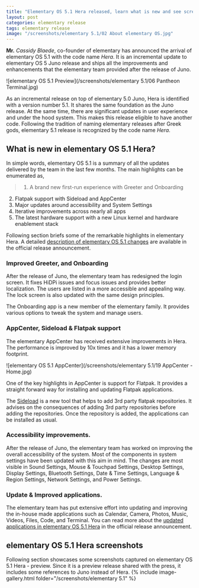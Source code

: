 ```yaml
---
title: "Elementary OS 5.1 Hera released, learn what is new and see screenshots"
layout: post
categories: elementary release
tags: elementary release
image: "/screenshots/elementary 5.1/02 About elementary OS.jpg"
---
```


**Mr.** *Cassidy Blaede*, co-founder of elementary has announced the arrival of elementary OS 5.1 with the code name *Hera*. It is an incremental update to elementary OS 5 Juno release and ships all the improvements and enhancements that the elementary team provided after the release of Juno.

![elementary OS 5.1 Preview](/screenshots/elementary 5.1/06 Pantheon Terminal.jpg)

As an incremental release on top of elementary 5.0 Juno, Hera is identified with a version number 5.1. It shares the same foundation as the Juno release. At the same time, there are significant updates in user experience and under the hood system. This makes this release eligible to have another code. Following the tradition of naming elementary releases after Greek gods, elementary 5.1 release is recognized by the code name *Hera*.

## What is new in elementary OS 5.1 Hera?
In simple words, elementary OS 5.1 is a summary of all the updates delivered by the team in the last few months. The main highlights can be enumerated as,
> 1. A brand new first-run experience with Greeter and Onboarding
2. Flatpak support with Sideload and AppCenter
3. Major updates around accessibility and System Settings
4. Iterative improvements across nearly all apps
5. The latest hardware support with a new Linux kernel and hardware enablement stack

Following section briefs some of the remarkable highlights in elementary Hera. A detailed [description of elementary OS 5.1 changes](https://blog.elementary.io/introducing-elementary-os-5-1-hera/) are available in the official release announcement.

### Improved Greeter, and Onboarding
After the release of Juno, the elementary team has redesigned the login screen. It fixes HiDPi issues and focus issues and provides better localization. The users are listed in a more accessible and appealing way. The lock screen is also updated with the same design principles.

The Onboarding app is a new member of the elementary family. It provides various options to tweak the system and manage users. 

### AppCenter, Sideload & Flatpak support
The elementary AppCenter has received extensive improvements in Hera. The performance is improved by 10x times and it has a lower memory footprint.

![elementary OS 5.1 AppCenter](/screenshots/elementary 5.1/19 AppCenter - Home.jpg)

One of the key highlights in AppCenter is support for Flatpak. It provides a straight forward way for installing and updating Flatpak applications.

The [Sideload](/elementary-flatpak-support/) is a new tool that helps to add 3rd party flatpak repositories. It advises on the consequences of adding 3rd party repositories before adding the repositories. Once the repository is added, the applications can be installed as usual.

### Accessibility improvements.
After the release of Juno, the elementary team has worked on improving the overall accessibility of the system. Most of the components in system settings have been updated with this aim in mind. The changes are most visible in Sound Settings, Mouse & Touchpad Settings, Desktop Settings, Display Settings, Bluetooth Settings, Date & Time Settings, Language & Region Settings, Network Settings, and Power Settings.

### Update & Improved applications.
The elementary team has put extensive effort into updating and improving the in-house made applications such as Calendar, Camera, Photos, Music, Videos, Files, Code, and Terminal. You can read more about the [updated applications in elementary OS 5.1 Hera](https://blog.elementary.io/introducing-elementary-os-5-1-hera/) in the official release announcement.

## elementary OS 5.1 Hera screenshots
Following section showcases some screenshots captured on elementary OS 5.1 Hera - preview. Since it is a preview release shared with the press, it includes some references to Juno instead of Hera.
{% include image-gallery.html folder="/screenshots/elementary 5.1" %}